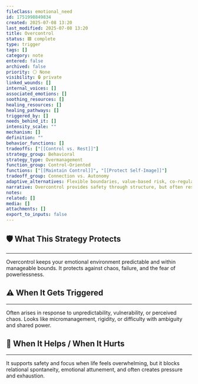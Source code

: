 ```yaml
---
fileClass: emotional_need
id: 1751998849834
created: 2025-07-08 13:20
last_modified: 2025-07-08 13:20
title: Overcontrol
status: 🟩 complete
type: trigger
tags: []
category: note
entered: false
archived: false
priority: ⚪ None
visibility: 🔒 private
linked_wounds: []
internal_voices: []
associated_emotions: []
soothing_resources: []
healing_resources: []
healing_pathways: []
triggered_by: []
needs_behind_it: []
intensity_scale: ""
mechanism: []
definition: ""
behavior_functions: []
tradeoffs: ["[[Control vs. Rest]]"]
strategy_group: Behavioral
strategy_type: Overmanagement
function_group: Control-Oriented
functions: ["[[Maintain Control]]", "[[Protect Self-Image]]"]
tradeoff_group: Connection vs. Autonomy
adaptive_alternatives: Flexible boundaries, value-based risk, co-regulation.
narrative: Overcontrol provides safety through structure, but often restricts spontaneity, emotional freedom, and trust.
notes: 
related: []
media: []
attachments: []
export_to_inputs: false
---
```


## 🛡️ What This Strategy Protects
---
Overcontrol keeps your emotional environment predictable and within manageable bounds. It protects against chaos, failure, and the fear of powerlessness.

## ⚠️ When It Gets Triggered
---
Often arises in response to unpredictability, vulnerability, or perceived chaos. Looks like micromanagement, rigidity, or difficulty with ambiguity and shared power.

## 🔄 When It Helps / When It Hurts
---
It supports safety and focus when life feels overwhelming, but it blocks relational spontaneity, emotional attunement, and often creates pressure and exhaustion.
